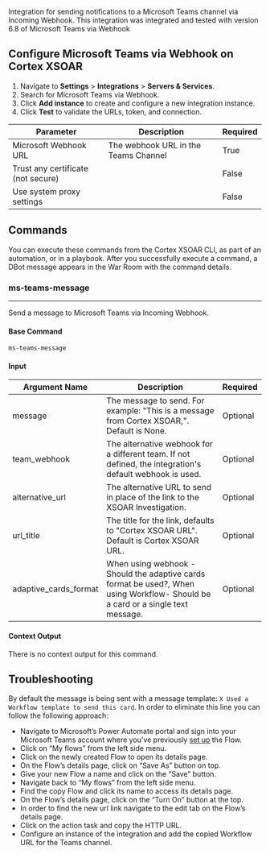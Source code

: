 Integration for sending notifications to a Microsoft Teams channel via Incoming Webhook.
This integration was integrated and tested with version 6.8 of Microsoft Teams via Webhook

## Configure Microsoft Teams via Webhook on Cortex XSOAR
1. Navigate to **Settings** > **Integrations** > **Servers & Services**.
2. Search for Microsoft Teams via Webhook.
3. Click **Add instance** to create and configure a new integration instance.
4. Click **Test** to validate the URLs, token, and connection.

| **Parameter** | **Description** | **Required** |
| --- | --- | --- |
| Microsoft Webhook URL | The webhook URL in the Teams Channel | True |
| Trust any certificate (not secure) |  | False |
| Use system proxy settings |  | False |

## Commands
You can execute these commands from the Cortex XSOAR CLI, as part of an automation, or in a playbook.
After you successfully execute a command, a DBot message appears in the War Room with the command details.
### ms-teams-message

***
Send a message to Microsoft Teams via Incoming Webhook.

#### Base Command

`ms-teams-message`

#### Input

| **Argument Name** | **Description** | **Required** |
| --- | --- | --- |
| message | The message to send.  For example: "This is a message from Cortex XSOAR,". Default is None. | Optional | 
| team_webhook | The alternative webhook for a different team.  If not defined, the integration's default webhook is used. | Optional | 
| alternative_url | The alternative URL to send in place of the link to the XSOAR Investigation. | Optional | 
| url_title | The title for the link, defaults to "Cortex XSOAR URL". Default is Cortex XSOAR URL. | Optional | 
| adaptive_cards_format | When using webhook -Should the adaptive cards format be used?, When using Workflow- Should be a card or a single text message. | Optional | 

#### Context Output

There is no context output for this command.

## Troubleshooting
By default the message is being sent with a message template: `X Used a Workflow template to send this card`.
In order to eliminate this line you can follow the following approach:

- Navigate to Microsoft’s Power Automate portal and sign into your Microsoft Teams account where you’ve previously [set up](https://make.powerautomate.com/) the Flow.
- Click on “My flows” from the left side menu.
- Click on the newly created Flow to open its details page.
- On the Flow’s details page, click on “Save As” button on top.
- Give your new Flow a name and click on the “Save” button.
- Navigate back to “My flows” from the left side menu.
- Find the copy Flow and click its name to access its details page.
- On the Flow’s details page, click on the “Turn On” button at the top.
- In order to find the new url link navigate to the edit tab on the Flow’s details page.
- Click on the action task and copy the HTTP URL.
- Configure an instance of the integration and add the copied Workflow URL for the Teams channel.